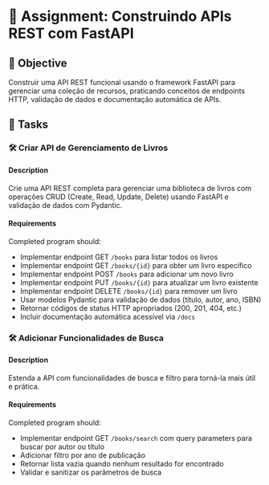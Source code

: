 # 📘 Assignment: Construindo APIs REST com FastAPI

## 🎯 Objective

Construir uma API REST funcional usando o framework FastAPI para gerenciar uma coleção de recursos, praticando conceitos de endpoints HTTP, validação de dados e documentação automática de APIs.

## 📝 Tasks

### 🛠️ Criar API de Gerenciamento de Livros

#### Description
Crie uma API REST completa para gerenciar uma biblioteca de livros com operações CRUD (Create, Read, Update, Delete) usando FastAPI e validação de dados com Pydantic.

#### Requirements
Completed program should:

- Implementar endpoint GET `/books` para listar todos os livros
- Implementar endpoint GET `/books/{id}` para obter um livro específico
- Implementar endpoint POST `/books` para adicionar um novo livro
- Implementar endpoint PUT `/books/{id}` para atualizar um livro existente
- Implementar endpoint DELETE `/books/{id}` para remover um livro
- Usar modelos Pydantic para validação de dados (título, autor, ano, ISBN)
- Retornar códigos de status HTTP apropriados (200, 201, 404, etc.)
- Incluir documentação automática acessível via `/docs`


### 🛠️ Adicionar Funcionalidades de Busca

#### Description
Estenda a API com funcionalidades de busca e filtro para torná-la mais útil e prática.

#### Requirements
Completed program should:

- Implementar endpoint GET `/books/search` com query parameters para buscar por autor ou título
- Adicionar filtro por ano de publicação
- Retornar lista vazia quando nenhum resultado for encontrado
- Validar e sanitizar os parâmetros de busca
